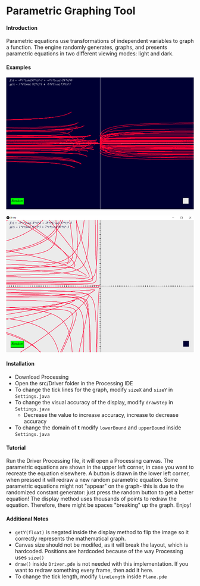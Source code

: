 # Parametric Graphing Tool
#### Introduction
Parametric equations use transformations of independent variables to graph a function.
The engine randomly generates, graphs, and presents parametric equations in two different viewing modes: light and dark.

#### Examples
![Alt text](Images/DarkExample.png?raw=true "DarkExample")

![Alt text](Images/LightExample.png?raw=true "LightExample")

#### Installation
* Download Processing
* Open the src/Driver folder in the Processing IDE
* To change the tick lines for the graph, modify ``` sizeX ``` and ``` sizeY ``` in ``` Settings.java ```
* To change the visual accuracy of the display, modify ``` drawStep ``` in ``` Settings.java ```
  - Decrease the value to increase accuracy, increase to decrease accuracy
* To change the domain of **t** modify ``` lowerBound ``` and ``` upperBound ``` inside ``` Settings.java ```

#### Tutorial
Run the Driver Processing file, it will open a Processing canvas. The parametric equations are shown in the upper left corner, in case you want to recreate the equation elsewhere. A button is drawn in the lower left corner, when pressed it will redraw a new random parametric equation. Some parametric equations might not "appear" on the graph- this is due to the randomized constant generator: just press the random button to get a better equation! The display method uses thousands of points to redraw the equation. Therefore, there might be spaces "breaking" up the graph. Enjoy!

#### Additional Notes
- ``` getY(float) ``` is negated inside the display method to flip the image so it correctly represents the mathematical graph.
- Canvas size should not be modifed, as it will break the layout, which is hardcoded. Positions are hardcoded because of the way Processing uses ``` size() ```
- ``` draw() ``` inside ``` Driver.pde ``` is not needed with this implementation. If you want to redraw something every frame, then add it here.
- To change the tick length, modify ``` lineLength ``` inside ``` Plane.pde ```
